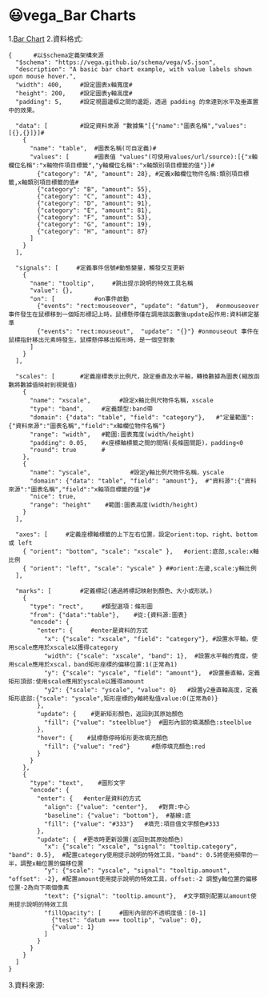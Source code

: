 # 😃vega_Bar Charts

1.[Bar Chart](https://vega.github.io/vega/examples/bar-chart/)
2.資料格式:

    {      #以$schema定義架構來源
      "$schema": "https://vega.github.io/schema/vega/v5.json",
      "description": "A basic bar chart example, with value labels shown upon mouse hover.",
      "width": 400,     #設定圖表x軸寬度#
      "height": 200,    #設定圖表y軸高度#
      "padding": 5,     #設定視圖邊框之間的邊距，透過 padding 的來達到水平及垂直置中的效果。
    
      "data": [         #設定資料來源 "數據集"[{"name":"圖表名稱","values":[{},{}]}]#
        {
          "name": "table",  #圖表名稱(可自定義)#
          "values": [       #圖表值 "values"(可使用values/url/source):[{"x軸欄位名稱":"x軸物件項目標籤","y軸欄位名稱":"x軸類別項目標籤的值"}]#
            {"category": "A", "amount": 28}, #定義x軸欄位物件名稱:類別項目標籤,x軸類別項目標籤的值#
            {"category": "B", "amount": 55},
            {"category": "C", "amount": 43},
            {"category": "D", "amount": 91},
            {"category": "E", "amount": 81},
            {"category": "F", "amount": 53},
            {"category": "G", "amount": 19},
            {"category": "H", "amount": 87}
          ]
        }
      ],
    
      "signals": [     #定義事件信號#動態變量，觸發交互更新
        {
          "name": "tooltip",     #跳出提示說明的特效工具名稱
          "value": {},
          "on": [           #on事件啟動
            {"events": "rect:mouseover", "update": "datum"},  #onmouseover 事件發生在鼠標移到一個矩形標記上時，鼠標懸停僅在調用該函數後update起作用:資料綁定基準
            {"events": "rect:mouseout",  "update": "{}"} #onmouseout 事件在鼠標指針移出元素時發生，鼠標懸停移出矩形時，是一個空對象
          ]
        }
      ],
    
      "scales": [       #定義座標表示比例尺，設定垂直及水平軸，轉換數據為圖表(縮放函數將數據值映射到視覺值)
        {
          "name": "xscale",        #設定x軸比例尺物件名稱，xscale
          "type": "band",     #定義類型:band帶
          "domain": {"data": "table", "field": "category"},   #"定量範圍":{"資料來源":"圖表名稱","field":"x軸欄位物件名稱"}
          "range": "width",   #範圍:圖表寬度(width/height)
          "padding": 0.05,    #x座標軸標籤之間的間隔(長條圖間距)，padding<0
          "round": true       #
        },
        {
          "name": "yscale",           #設定y軸比例尺物件名稱，yscale    
          "domain": {"data": "table", "field": "amount"},  #"資料源":{"資料來源":"圖表名稱","field":"x軸項目標籤的值"}#
          "nice": true,
          "range": "height"    #範圍:圖表高度(width/height)
        }
      ],
    
      "axes": [     #定義座標軸標籤的上下左右位置，設定orient:top、right、bottom 或 left 
        { "orient": "bottom", "scale": "xscale" },   #orient:底部,scale:x軸比例
        { "orient": "left", "scale": "yscale" } ##orient:左邊,scale:y軸比例
      ],
    
      "marks": [        #定義標記(通過將標記映射到顏色、大小或形狀。)
        {
          "type": "rect",     #類型選項：條形圖
          "from": {"data":"table"},    #從:{資料源:圖表}
          "encode": {
            "enter": {     #enter是資料的方式
              "x": {"scale": "xscale", "field": "category"}, #設置水平軸，使用scale應用於xscale以獲得category
              "width": {"scale": "xscale", "band": 1},  #設置水平軸的寬度，使用scale應用於xscal，band矩形座標的偏移位置:1(正常為1)
              "y": {"scale": "yscale", "field": "amount"},  #設置垂直軸，定義矩形頂部:使用scale應用於yscale以獲得amount
              "y2": {"scale": "yscale", "value": 0}   #設置y2垂直軸高度，定義矩形底部:{"scale": "yscale",矩形座標的y軸終點值value:0(正常為0)}
            },
            "update": {    #更新矩形顏色，返回到其原始顏色
              "fill": {"value": "steelblue"}  #圖形內部的填滿顏色:steelblue
            },
            "hover": {    #鼠標懸停時矩形更改填充顏色
              "fill": {"value": "red"}      #懸停填充顏色:red
            }
          }
        },
        {
          "type": "text",    #圖形文字
          "encode": {
            "enter": {   #enter是資料的方式
              "align": {"value": "center"},   #對齊:中心
              "baseline": {"value": "bottom"},  #基線:底
              "fill": {"value": "#333"}   #填充:項目值文字顏色#333
            },
            "update": {  #更改時更新設置(返回到其原始顏色)
              "x": {"scale": "xscale", "signal": "tooltip.category", "band": 0.5},  #配置category使用提示說明的特效工具，"band": 0.5將使用頻帶的一半，調整x軸位置的偏移位置
              "y": {"scale": "yscale", "signal": "tooltip.amount", "offset": -2}, #配置amount使用提示說明的特效工具，offset:-2 調整y軸位置的偏移位置-2為向下兩個像素
              "text": {"signal": "tooltip.amount"},  #文字類別配置以amount使用提示說明的特效工具
              "fillOpacity": [     #圖形內部的不透明度值：[0-1]
                {"test": "datum === tooltip", "value": 0},  
                {"value": 1}
              ]    
            }
          }
        }
      ]
    }

3.資料來源:

